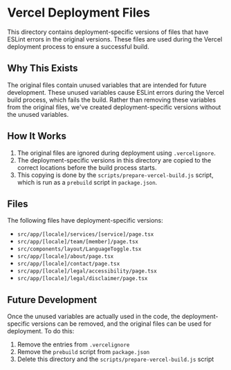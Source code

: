 # Vercel Deployment Files

This directory contains deployment-specific versions of files that have ESLint errors in the original versions. These files are used during the Vercel deployment process to ensure a successful build.

## Why This Exists

The original files contain unused variables that are intended for future development. These unused variables cause ESLint errors during the Vercel build process, which fails the build. Rather than removing these variables from the original files, we've created deployment-specific versions without the unused variables.

## How It Works

1. The original files are ignored during deployment using `.vercelignore`.
2. The deployment-specific versions in this directory are copied to the correct locations before the build process starts.
3. This copying is done by the `scripts/prepare-vercel-build.js` script, which is run as a `prebuild` script in `package.json`.

## Files

The following files have deployment-specific versions:

- `src/app/[locale]/services/[service]/page.tsx`
- `src/app/[locale]/team/[member]/page.tsx`
- `src/components/layout/LanguageToggle.tsx`
- `src/app/[locale]/about/page.tsx`
- `src/app/[locale]/contact/page.tsx`
- `src/app/[locale]/legal/accessibility/page.tsx`
- `src/app/[locale]/legal/disclaimer/page.tsx`

## Future Development

Once the unused variables are actually used in the code, the deployment-specific versions can be removed, and the original files can be used for deployment. To do this:

1. Remove the entries from `.vercelignore`
2. Remove the `prebuild` script from `package.json`
3. Delete this directory and the `scripts/prepare-vercel-build.js` script
